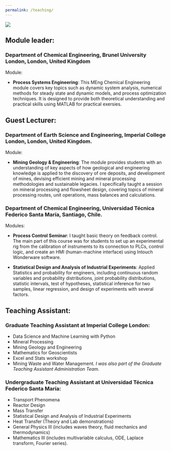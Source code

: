 ```yaml
---
permalink: /teaching/
---
```

![](/_pages/7.png)

## Module leader:
### Department of Chemical Engineering, Brunel University London, London, United Kingdom

Module:
* **Process Systems Engineering**: This MEng Chemical Engineering module covers key topics such as dynamic system analysis, numerical methods for steady state and dynamic models, and process optimization techniques. It is designed to provide both theoretical understanding and practical skills using MATLAB for practical exersies.

## Guest Lecturer:

### Department of Earth Science and Engineering, Imperial College London, London, United Kingdom. 

Module: 

* **Mining Geology & Engineering**: The module provides students with an understanding of key aspects of how geological and engineering knowledge is applied to the discovery of ore deposits, and development of mines, devising efficient mining and mineral processing methodologies and sustainable legacies. I specifically taught a session on mineral processing and flowsheet design, covering topics of mineral processing routes, unit operations, mass balances and calculations.

### Department of Chemical Engineering,  Universidad Técnica Federico Santa María, Santiago, Chile.

Modules:

* **Process Control Seminar**: I taught basic theory on feedback control. The main part of this course was for students to set up an experimental rig from the calibration of instruments to its connection to PLCs, control logic, and create an HMI (human-machine interface) using Intouch Wonderware software.

* **Statistical Design and Analysis of Industrial Experiments**: Applied Statistics and probability for engineers, including continuous random variables and probability distributions, joint probability distributions, statistic intervals, test of hypotheses,  statistical inference for two samples, linear regression, and design of experiments with several factors.


## Teaching Assistant:

### Graduate Teaching Assistant at Imperial College London: 
* Data Science and Machine Learning with Python
* Mineral Processing
* Mining Geology and Engineering
* Mathematics for Geoscientists
* Excel and Stats workshop
*  Mining Waste and Water Management.
_I was also part of the Graduate Teaching Assistant Administration Team._

### Undergraduate Teaching Assistant at Universidad Técnica Federico Santa María: 
* Transport Phenomena
* Reactor Design
* Mass Transfer
* Statistical Design and Analysis of Industrial Experiments
* Heat Transfer (Theory and Lab demonstrations)
* General Physics III (includes waves theory, fluid mechanics and thermodynamics)
* Mathematics III (includes multivariable calculus, ODE, Laplace transform, Fourier series). 
